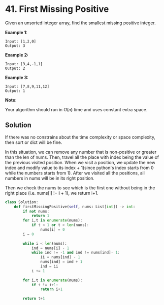 # 41. First Missing Positive

Given an unsorted integer array, find the smallest missing positive integer.

**Example 1:**

```
Input: [1,2,0]
Output: 3
```

**Example 2:**

```
Input: [3,4,-1,1]
Output: 2
```

**Example 3:**

```
Input: [7,8,9,11,12]
Output: 1
```

**Note:**

Your algorithm should run in *O*(*n*) time and uses constant extra space.





## Solution

If there was no constrains about the time complexity or space complexity, then sort or dict will be fine.

In this situation, we can remove any number that is non-positive or greater than the len of nums. Then, travel all the place with index being the value of the previous visited position. When we visit a position, we update the new index and modify value to its index + 1(since python's index starts from 0 while the numbers starts from 1). After we visited all the positions, all numbers in nums will be in its right position. 

Then we check the nums to see which is the first one without being in the right place (i.e. nums[i] != i + 1), we return i+1.

```python
class Solution:
    def firstMissingPositive(self, nums: List[int]) -> int:
        if not nums:
            return 1
        for i,t in enumerate(nums):
            if t < 1 or t > len(nums):
                nums[i] = 0
        i = 0
        
        while i < len(nums):
            ind = nums[i] - 1
            while ind != -1 and ind != nums[ind]- 1:
                ii = nums[ind] - 1
                nums[ind] = ind + 1
                ind = ii
            i += 1
            
        for i,t in enumerate(nums):
            if t != i+1:
                return i+1
        
        return t+1
```



